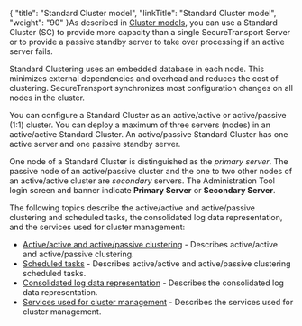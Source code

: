 {
    "title": "Standard Cluster model",
    "linkTitle": "Standard Cluster model",
    "weight": "90"
}As described in <a href="../../overview/c_st_deploy_models#Clusteri" class="MCXref xref">Cluster models</a>, you can use a Standard Cluster (SC) to provide more capacity than a single <span class="mc-variable axway_variables.Component_Short_Name variable">SecureTransport</span> Server or to provide a passive standby server to take over processing if an active server fails.

Standard Clustering uses an embedded database in each node. This minimizes external dependencies and overhead and reduces the cost of clustering. <span class="mc-variable axway_variables.Component_Short_Name variable">SecureTransport</span> synchronizes most configuration changes on all nodes in the cluster.

You can configure a Standard Cluster as an active/active or active/passive (1:1) cluster. You can deploy a maximum of three servers (nodes) in an active/active Standard Cluster. An active/passive Standard Cluster has one active server and one passive standby server.

One node of a Standard Cluster is distinguished as the *primary server*. The passive node of an active/passive cluster and the one to two other nodes of an active/active cluster are *secondary* servers. The Administration Tool login screen and banner indicate **Primary Server** or **Secondary Server**.

The following topics describe the active/active and active/passive clustering and scheduled tasks, the consolidated log data representation, and the services used for cluster management:

-   <a href="c_st_active-active_active-passive_clustering" class="MCXref xref">Active/active and active/passive clustering</a> - Describes active/active and active/passive clustering.
-   <a href="c_st_scheduled_tasks" class="MCXref xref">Scheduled tasks</a> - Describes active/active and active/passive clustering scheduled tasks.
-   <a href="c_st_consolidated_log_data_representation" class="MCXref xref">Consolidated log data representation</a> - Describes the consolidated log data representation.
-   <a href="c_st_services_used_for_cluster_management" class="MCXref xref">Services used for cluster management</a> - Describes the services used for cluster management.
